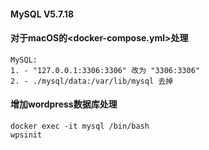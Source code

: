 #### MySQL V5.7.18

#### 对于macOS的<docker-compose.yml>处理
```
MySQL:
1. - "127.0.0.1:3306:3306" 改为 "3306:3306"
2. - ./mysql/data:/var/lib/mysql 去掉
```

#### 增加wordpress数据库处理
```
docker exec -it mysql /bin/bash
wpsinit
```
